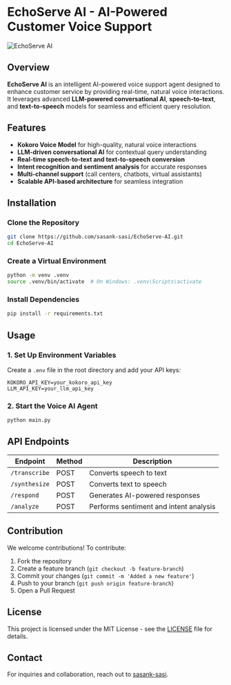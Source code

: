 # EchoServe AI - AI-Powered Customer Voice Support

![EchoServe AI](https://github.com/sasank-sasi/EchoServe-AI/banner.png)

## Overview
**EchoServe AI** is an intelligent AI-powered voice support agent designed to enhance customer service by providing real-time, natural voice interactions. It leverages advanced **LLM-powered conversational AI**, **speech-to-text**, and **text-to-speech** models for seamless and efficient query resolution.

## Features
- **Kokoro Voice Model** for high-quality, natural voice interactions
- **LLM-driven conversational AI** for contextual query understanding
- **Real-time speech-to-text and text-to-speech conversion**
- **Intent recognition and sentiment analysis** for accurate responses
- **Multi-channel support** (call centers, chatbots, virtual assistants)
- **Scalable API-based architecture** for seamless integration

## Installation
### Clone the Repository
```bash
git clone https://github.com/sasank-sasi/EchoServe-AI.git
cd EchoServe-AI
```

### Create a Virtual Environment
```bash
python -m venv .venv
source .venv/bin/activate  # On Windows: .venv\Scripts\activate
```

### Install Dependencies
```bash
pip install -r requirements.txt
```

## Usage
### 1. Set Up Environment Variables
Create a `.env` file in the root directory and add your API keys:
```env
KOKORO_API_KEY=your_kokoro_api_key
LLM_API_KEY=your_llm_api_key
```

### 2. Start the Voice AI Agent
```bash
python main.py
```


## API Endpoints
| Endpoint       | Method | Description                        |
|---------------|--------|------------------------------------|
| `/transcribe` | POST   | Converts speech to text           |
| `/synthesize` | POST   | Converts text to speech           |
| `/respond`    | POST   | Generates AI-powered responses    |
| `/analyze`    | POST   | Performs sentiment and intent analysis |

## Contribution
We welcome contributions! To contribute:
1. Fork the repository
2. Create a feature branch (`git checkout -b feature-branch`)
3. Commit your changes (`git commit -m 'Added a new feature'`)
4. Push to your branch (`git push origin feature-branch`)
5. Open a Pull Request

## License
This project is licensed under the MIT License - see the [LICENSE](LICENSE) file for details.

## Contact
For inquiries and collaboration, reach out to [sasank-sasi](https://github.com/sasank-sasi).
